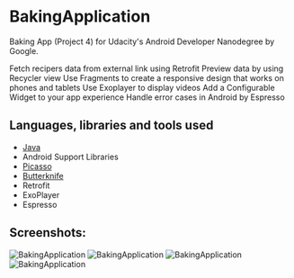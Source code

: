# BakingApplication
Baking App (Project 4) for Udacity's Android Developer Nanodegree by Google.

Fetch recipers data from external link using Retrofit
Preview data by using Recycler view
Use Fragments to create a responsive design that works on phones and tablets
Use Exoplayer to display videos
Add a Configurable Widget to your app experience
Handle error cases in Android by Espresso


## Languages, libraries and tools used

* [Java](https://docs.oracle.com/javase/8/)
* Android Support Libraries
* [Picasso](https://github.com/square/picasso)
* [Butterknife](https://github.com/JakeWharton/butterknife)
* Retrofit
* ExoPlayer
* Espresso

## Screenshots:

![BakingApplication](https://user-images.githubusercontent.com/42872628/70736381-1e172a80-1d08-11ea-92d3-e34708068122.png)
![BakingApplication](https://user-images.githubusercontent.com/42872628/70736388-20798480-1d08-11ea-8838-4db8730fa34c.png)
![BakingApplication](https://user-images.githubusercontent.com/42872628/70736391-22dbde80-1d08-11ea-9a6b-e880006fc02d.png)
![BakingApplication](https://user-images.githubusercontent.com/42872628/70736402-28392900-1d08-11ea-80a4-350789aa67ce.png)
